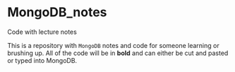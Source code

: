 # MongoDB_notes
Code with lecture notes

This is a repository with `MongoDB` notes and code for someone learning or brushing up. All of the code will be in **bold** and can either be cut and pasted or typed into MongoDB.

